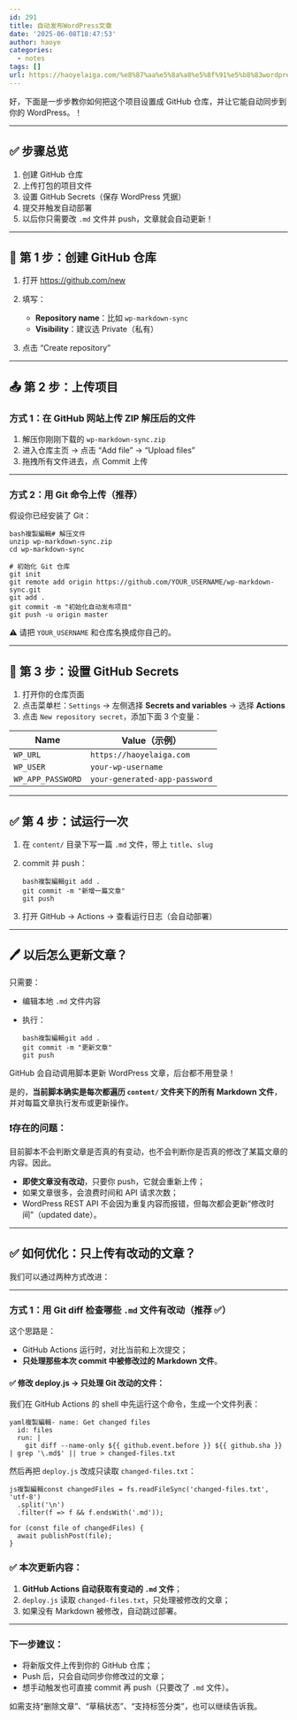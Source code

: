 ```yaml
---
id: 291
title: 自动发布WordPress文章
date: '2025-06-08T18:47:53'
author: haoye
categories:
  - notes
tags: []
url: https://haoyelaiga.com/%e8%87%aa%e5%8a%a8%e5%8f%91%e5%b8%83wordpress%e6%96%87%e7%ab%a0/
---
```


好，下面是一步步教你如何把这个项目设置成 GitHub 仓库，并让它能自动同步到你的 WordPress。！

***

## ✅ 步骤总览

1. 创建 GitHub 仓库
2. 上传打包的项目文件
3. 设置 GitHub Secrets（保存 WordPress 凭据）
4. 提交并触发自动部署
5. 以后你只需要改 `.md` 文件并 push，文章就会自动更新！

***

## 🧱 第 1 步：创建 GitHub 仓库

1. 打开 <https://github.com/new>

2. 填写：

   - **Repository name**：比如 `wp-markdown-sync`
   - **Visibility**：建议选 Private（私有）

3. 点击 “Create repository”

***

## 📤 第 2 步：上传项目

### 方式 1：在 GitHub 网站上传 ZIP 解压后的文件

1. 解压你刚刚下载的 `wp-markdown-sync.zip`
2. 进入仓库主页 → 点击 “Add file” → “Upload files”
3. 拖拽所有文件进去，点 Commit 上传

***

### 方式 2：用 Git 命令上传（推荐）

假设你已经安装了 Git：

```
bash複製編輯# 解压文件
unzip wp-markdown-sync.zip
cd wp-markdown-sync

# 初始化 Git 仓库
git init
git remote add origin https://github.com/YOUR_USERNAME/wp-markdown-sync.git
git add .
git commit -m "初始化自动发布项目"
git push -u origin master
```

⚠️ 请把 `YOUR_USERNAME` 和仓库名换成你自己的。

***

## 🔐 第 3 步：设置 GitHub Secrets

1. 打开你的仓库页面
2. 点击菜单栏：`Settings` → 左侧选择 **Secrets and variables** → 选择 **Actions**
3. 点击 `New repository secret`，添加下面 3 个变量：

| Name              | Value（示例）                     |
| ----------------- | ----------------------------- |
| `WP_URL`          | `https://haoyelaiga.com`      |
| `WP_USER`         | `your-wp-username`            |
| `WP_APP_PASSWORD` | `your-generated-app-password` |

***

## ✅ 第 4 步：试运行一次

1. 在 `content/` 目录下写一篇 `.md` 文件，带上 `title`、`slug`

2. commit 并 push：

   ```
   bash複製編輯git add .
   git commit -m "新增一篇文章"
   git push
   ```

3. 打开 GitHub → Actions → 查看运行日志（会自动部署）

***

## 🖊️ 以后怎么更新文章？

只需要：

- 编辑本地 `.md` 文件内容

- 执行：

  ```
  bash複製編輯git add .
  git commit -m "更新文章"
  git push
  ```

GitHub 会自动调用脚本更新 WordPress 文章，后台都不用登录！

是的，**当前脚本确实是每次都遍历 `content/` 文件夹下的所有 Markdown 文件**，并对每篇文章执行发布或更新操作。

### ❗存在的问题：

目前脚本不会判断文章是否真的有变动，也不会判断你是否真的修改了某篇文章的内容。因此。

- **即使文章没有改动**，只要你 push，它就会重新上传；
- 如果文章很多，会浪费时间和 API 请求次数；
- WordPress REST API 不会因为重复内容而报错，但每次都会更新“修改时间”（updated date）。

***

## ✅ 如何优化：只上传有改动的文章？

我们可以通过两种方式改进：

***

### 方式 1：用 Git diff 检查哪些 `.md` 文件有改动（推荐 ✅）

这个思路是：

- GitHub Actions 运行时，对比当前和上次提交；
- **只处理那些本次 commit 中被修改过的 Markdown 文件**。

#### ✅ 修改 deploy.js → 只处理 Git 改动的文件：

我们在 GitHub Actions 的 shell 中先运行这个命令，生成一个文件列表：

```
yaml複製編輯- name: Get changed files
  id: files
  run: |
    git diff --name-only ${{ github.event.before }} ${{ github.sha }} | grep '\.md$' || true > changed-files.txt
```

然后再把 `deploy.js` 改成只读取 `changed-files.txt`：

```
js複製編輯const changedFiles = fs.readFileSync('changed-files.txt', 'utf-8')
  .split('\n')
  .filter(f => f && f.endsWith('.md'));

for (const file of changedFiles) {
  await publishPost(file);
}
```

### ✅ 本次更新内容：

1. **GitHub Actions 自动获取有变动的 `.md` 文件**；
2. `deploy.js` 读取 `changed-files.txt`，只处理被修改的文章；
3. 如果没有 Markdown 被修改，自动跳过部署。

***

### 下一步建议：

- 将新版文件上传到你的 GitHub 仓库；
- Push 后，只会自动同步你修改过的文章；
- 想手动触发也可直接 commit 再 push（只要改了 `.md` 文件）。

如需支持“删除文章”、“草稿状态”、“支持标签分类”，也可以继续告诉我。
